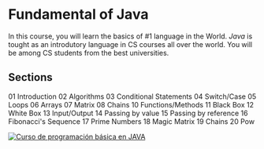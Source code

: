 # Fundamental of Java
In this course, you will learn the basics of #1 language in the World. *Java* is tought as an introdutory language in CS courses all over the world. You will be among CS students from the best universities.

## Sections
01 Introduction
02 Algorithms
03 Conditional Statements
04 Switch/Case
05 Loops
06 Arrays
07 Matrix
08 Chains
10 Functions/Methods
11 Black Box
12 White Box
13 Input/Output
14 Passing by value
15 Passing by reference
16 Fibonacci's Sequence
17 Prime Numbers
18 Magic Matrix
19 Chains
20 Pow

[![Curso de programación básica en JAVA](https://img.youtube.com/vi/Ztr7_sNmSQI/0.jpg)](https://www.youtube.com/watch?v=Ztr7_sNmSQI&list=PLQ1ShaTNqthL1w5LSw5l7CbjCu5xiKQsA)

